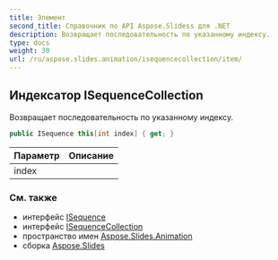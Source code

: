 ```yaml
---
title: Элемент
second_title: Справочник по API Aspose.Slidess для .NET
description: Возвращает последовательность по указанному индексу.
type: docs
weight: 30
url: /ru/aspose.slides.animation/isequencecollection/item/
---
```


## Индексатор ISequenceCollection

Возвращает последовательность по указанному индексу.

```csharp
public ISequence this[int index] { get; }
```

| Параметр | Описание |
| --- | --- |
| index |  |

### См. также

* интерфейс [ISequence](../../isequence)
* интерфейс [ISequenceCollection](../../isequencecollection)
* пространство имен [Aspose.Slides.Animation](../../isequencecollection)
* сборка [Aspose.Slides](../../../)

<!-- DO NOT EDIT: сгенерировано xmldocmd для Aspose.Slides.dll -->